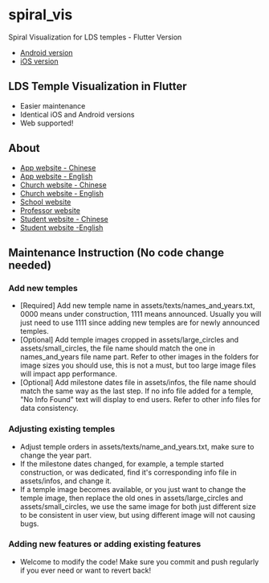 # spiral_vis

Spiral Visualization for LDS temples - Flutter Version

- [Android version](https://github.com/flybaflyba/LDS-Temple-Visualization)
- [iOS version](https://github.com/flybaflyba/LDS-Temple-Visualization-IOS)

## LDS Temple Visualization in Flutter

- Easier maintenance
- Identical iOS and Android versions
- Web supported! 

## About

- [App website - Chinese](https://latterdaytemples.litianzhang.com/home-chinese/)
- [App website - English](https://latterdaytemples.litianzhang.com/)
- [Church website - Chinese](https://www.churchofjesuschrist.org/?lang=zho)
- [Church website - English](https://www.churchofjesuschrist.org/?lang=eng)
- [School website](https://www.byuh.edu/)
- [Professor website](https://geoffdraper.com/)
- [Student website - Chinese](https://litianzhang.com/zh/home-2/)
- [Student website -English](https://litianzhang.com/)

## Maintenance Instruction (No code change needed)

### Add new temples

 - [Required] Add new temple name in assets/texts/names_and_years.txt, 0000 means under construction, 1111 means announced. Usually you will just need to use 1111 since adding new temples are for newly announced temples.
 - [Optional] Add temple images cropped in assets/large_circles and assets/small_circles, the file name should match the one in names_and_years file name part. Refer to other images in the folders for image sizes you should use, this is not a must, but too large image files will impact app performance. 
 - [Optional] Add milestone dates file in assets/infos, the file name should match the same way as the last step. If no info file added for a temple, "No Info Found" text will display to end users. Refer to other info files for data consistency. 
 
### Adjusting existing temples

 - Adjust temple orders in assets/texts/name_and_years.txt, make sure to change the year part.
 - If the milestone dates changed, for example, a temple started construction, or was dedicated, find it's corresponding info file in assets/infos, and change it. 
 - If a temple image becomes available, or you just want to change the temple image, then replace the old ones in assets/large_circles and assets/small_circles, we use the same image for both just different size to be consistent in user view, but using different image will not causing bugs. 
   
### Adding new features or adding existing features

 - Welcome to modify the code! Make sure you commit and push regularly if you ever need or want to revert back! 